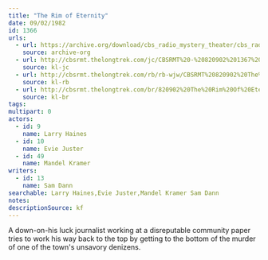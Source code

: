 ```yaml
---
title: "The Rim of Eternity"
date: 09/02/1982
id: 1366
urls: 
  - url: https://archive.org/download/cbs_radio_mystery_theater/cbs_radio_mystery_theater-1351-1399.zip/cbs_radio_mystery_theater-1351-1399%2Fcbsrmt_1366_the_rim_of_eternity.mp3
    source: archive-org
  - url: http://cbsrmt.thelongtrek.com/jc/CBSRMT%20-%20820902%201367%20Rim%20Of%20Eternity%20vbr%20kb%20gap_jc.mp3
    source: kl-jc
  - url: http://cbsrmt.thelongtrek.com/rb/rb-wjw/CBSRMT%20820902%20The%20Rim%20of%20Eternity_wjw.mp3
    source: kl-rb
  - url: http://cbsrmt.thelongtrek.com/br/820902%20The%20Rim%20Of%20Eternity%20-%20WBBM.mp3
    source: kl-br
tags: 
multipart: 0
actors:  
  - id: 9
    name: Larry Haines  
  - id: 10
    name: Evie Juster  
  - id: 49
    name: Mandel Kramer
writers:  
  - id: 13
    name: Sam Dann
searchable: Larry Haines,Evie Juster,Mandel Kramer Sam Dann
notes: 
descriptionSource: kf
---
```

A down-on-his luck journalist working at a disreputable community paper tries to work his way back to the top by getting to the bottom of the murder of one of the town's unsavory denizens.
